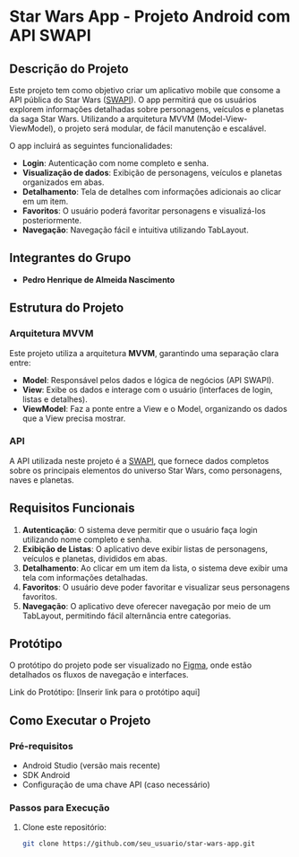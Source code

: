# Star Wars App - Projeto Android com API SWAPI

## Descrição do Projeto
Este projeto tem como objetivo criar um aplicativo mobile que consome a API pública do Star Wars ([SWAPI](https://swapi.dev/)). O app permitirá que os usuários explorem informações detalhadas sobre personagens, veículos e planetas da saga Star Wars. Utilizando a arquitetura MVVM (Model-View-ViewModel), o projeto será modular, de fácil manutenção e escalável.

O app incluirá as seguintes funcionalidades:
- **Login**: Autenticação com nome completo e senha.
- **Visualização de dados**: Exibição de personagens, veículos e planetas organizados em abas.
- **Detalhamento**: Tela de detalhes com informações adicionais ao clicar em um item.
- **Favoritos**: O usuário poderá favoritar personagens e visualizá-los posteriormente.
- **Navegação**: Navegação fácil e intuitiva utilizando TabLayout.

## Integrantes do Grupo
- **Pedro Henrique de Almeida Nascimento**


## Estrutura do Projeto

### Arquitetura MVVM
Este projeto utiliza a arquitetura **MVVM**, garantindo uma separação clara entre:
- **Model**: Responsável pelos dados e lógica de negócios (API SWAPI).
- **View**: Exibe os dados e interage com o usuário (interfaces de login, listas e detalhes).
- **ViewModel**: Faz a ponte entre a View e o Model, organizando os dados que a View precisa mostrar.

### API
A API utilizada neste projeto é a [SWAPI](https://swapi.dev/), que fornece dados completos sobre os principais elementos do universo Star Wars, como personagens, naves e planetas.

## Requisitos Funcionais

1. **Autenticação**: O sistema deve permitir que o usuário faça login utilizando nome completo e senha.
2. **Exibição de Listas**: O aplicativo deve exibir listas de personagens, veículos e planetas, divididos em abas.
3. **Detalhamento**: Ao clicar em um item da lista, o sistema deve exibir uma tela com informações detalhadas.
4. **Favoritos**: O usuário deve poder favoritar e visualizar seus personagens favoritos.
5. **Navegação**: O aplicativo deve oferecer navegação por meio de um TabLayout, permitindo fácil alternância entre categorias.

## Protótipo
O protótipo do projeto pode ser visualizado no [Figma](https://www.figma.com), onde estão detalhados os fluxos de navegação e interfaces.

Link do Protótipo: [Inserir link para o protótipo aqui]

## Como Executar o Projeto

### Pré-requisitos
- Android Studio (versão mais recente)
- SDK Android
- Configuração de uma chave API (caso necessário)

### Passos para Execução

1. Clone este repositório:  
   ```bash
   git clone https://github.com/seu_usuario/star-wars-app.git

